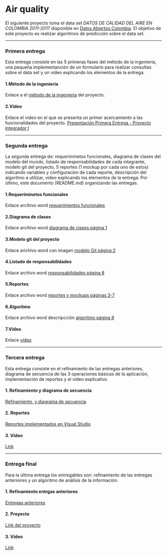 # Air quality

El siguiente proyecto toma el data set *DATOS DE CALIDAD DEL AIRE EN COLOMBIA 2011-2017* disponible en [Datos Abiertos Colombia](https://www.datos.gov.co/Ambiente-y-Desarrollo-Sostenible/DATOS-DE-CALIDAD-DEL-AIRE-EN-COLOMBIA-2011-2017/ysq6-ri4e). El objetivo de este proyecto es realizar algoritmos de predicción sobre el data set.

---

### Primera entrega

Esta entrega consiste en las 5 primeras fases del método de la ingeniería, una pequeña implementanción de un formulario para realizar consultas sobre el data set y un vídeo explicando los elementos de la entrega. 

  #### 1.Método de la ingeniería

  Enlace a el [método de la ingeniería](https://github.com/gomezLF/air-quality/blob/develop/docs/delivery-1/M%C3%A9todo%20de%20la%20Ingenier%C3%ADa%20-%20PI_G%C3%B3mez-Balanta-Estupi%C3%B1an-Ram%C3%ADrez.pdf) del proyecto.

  #### 2.Vídeo
  
  Enlace el video en el que se presenta un primer acercamiento a las funcionalidades del proyecto.
  [Presentación Primera Entrega - Proyecto Integrador I](https://youtu.be/UJqWdMgBUCs)
  
  
---

### Segunda entrega

La segunda entrega de: requeriminetos funcionales, diagrama de clases del modelo del mundo, listado de responsabilidades de cada integrante, modelo git del proyecto, 5 reportes (1 mockup por cada uno de estos) indicando variables y configuración de cada reporte, descripción del algoritmo a utilizar, vídeo explicando los elementos de la entrega. Por último, este documento (README.md) organizando las entregas.

#### 1.Requeriminetos funcionales
Enlace arcihivo word [requerimientos funcionales](https://github.com/gomezLF/air-quality/blob/develop/docs/delivery-2/Especificaci%C3%B3n%20de%20requerimientos.docx)

#### 2.Diagrama de clases

Enlace arcihivo word [diagrama de clases página 1](https://github.com/gomezLF/air-quality/blob/develop/docs/delivery-2/E2_Estupi%C3%B1an-Balanta-Ram%C3%ADrez_G%C3%B3mez.docx)

#### 3.Modelo git del proyecto

Enlace arichivo word con imagen [modelo Git página 2](https://github.com/gomezLF/air-quality/blob/develop/docs/delivery-2/E2_Estupi%C3%B1an-Balanta-Ram%C3%ADrez_G%C3%B3mez.docx)

#### 4.Listado de responsabilidades

Enlace archivo word [responsabilidades página 8](https://github.com/gomezLF/air-quality/blob/develop/docs/delivery-2/E2_Estupi%C3%B1an-Balanta-Ram%C3%ADrez_G%C3%B3mez.docx)

#### 5.Reportes

Enlace archivo word [reportes y mockups páginas 3-7](https://github.com/gomezLF/air-quality/blob/develop/docs/delivery-2/E2_Estupi%C3%B1an-Balanta-Ram%C3%ADrez_G%C3%B3mez.docx)

#### 6.Algoritmo

Enlace archivo word descripcción [algoritmo página 8](https://github.com/gomezLF/air-quality/blob/develop/docs/delivery-2/E2_Estupi%C3%B1an-Balanta-Ram%C3%ADrez_G%C3%B3mez.docx)

#### 7.Vídeo

Enlace [vídeo](https://github.com/gomezLF/air-quality/blob/develop/docs/delivery-2/Entrega%202.mp4)

---

### Tercera entrega

Esta entrega consiste en el refinamiento de las entregas anteriores, diagrama de secuencia de las 3 operaciones básicas de la aplicación, implementación de reportes y el vídeo explicativo.

#### 1. Refinamiento y diagrama de secuencia

[Refinamiento, y diagrama de secuencia](https://github.com/gomezLF/air-quality/tree/develop/docs/delivery-3)

#### 2. Reportes
[Reportes implementados en Visual Studio](https://github.com/gomezLF/air-quality/tree/develop/code)

#### 3. Vídeo
[Link](https://www.youtube.com/watch?v=JEN7ib1LjVM&feature=youtu.be)

---

### Entrega final

Para la última entrega los entregables son: refinamiento de las entregas anterioires y un algoritmo de análisis de la información.

#### 1. Refinamiento entrgas anteriores

[Entregas anteriores](https://github.com/gomezLF/air-quality/tree/develop/docs/final-delivery)

#### 2. Proyecto

[Link del proyecto](https://github.com/gomezLF/air-quality/tree/develop/code)

#### 3. Vídeo

[Link]()
